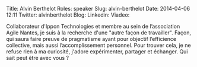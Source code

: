 Title: Alvin Berthelot
Roles: speaker
Slug: alvin-berthelot
Date: 2014-04-06 12:11
Twitter: ‎alvinberthelot
Blog: 
Linkedin:
Viadeo: 

Collaborateur d'Ippon Technologies et membre au sein de l’association Agile Nantes, je suis à la recherche d'une "autre façon de travailler". Façon, qui saura faire preuve de pragmatisme ayant pour objectif l’efficience collective, mais aussi l’accomplissement personnel. 
Pour trouver cela, je ne refuse rien à ma curiosité, j'adore expérimenter, partager et échanger. Qui sait peut être avec vous ?

